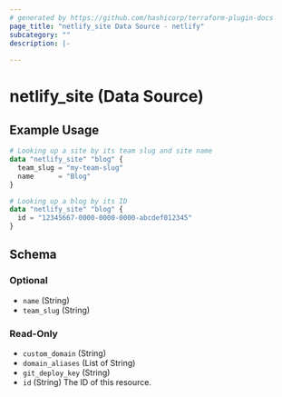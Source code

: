 ```yaml
---
# generated by https://github.com/hashicorp/terraform-plugin-docs
page_title: "netlify_site Data Source - netlify"
subcategory: ""
description: |-
  
---
```


# netlify_site (Data Source)



## Example Usage

```terraform
# Looking up a site by its team slug and site name
data "netlify_site" "blog" {
  team_slug = "my-team-slug"
  name      = "Blog"
}

# Looking up a blog by its ID
data "netlify_site" "blog" {
  id = "12345667-0000-0000-0000-abcdef012345"
}
```

<!-- schema generated by tfplugindocs -->
## Schema

### Optional

- `name` (String)
- `team_slug` (String)

### Read-Only

- `custom_domain` (String)
- `domain_aliases` (List of String)
- `git_deploy_key` (String)
- `id` (String) The ID of this resource.
